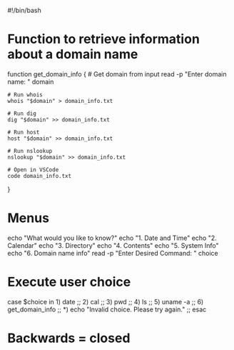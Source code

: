 #!/bin/bash

# Function to retrieve information about a domain name
function get_domain_info {
    # Get domain from input
    read -p "Enter domain name: " domain

    # Run whois
    whois "$domain" > domain_info.txt

    # Run dig
    dig "$domain" >> domain_info.txt

    # Run host
    host "$domain" >> domain_info.txt

    # Run nslookup
    nslookup "$domain" >> domain_info.txt

    # Open in VSCode
    code domain_info.txt
}

# Menus
echo "What would you like to know?"
echo "1. Date and Time"
echo "2. Calendar"
echo "3. Directory"
echo "4. Contents"
echo "5. System Info"
echo "6. Domain name info"
read -p "Enter Desired Command: " choice

# Execute user choice
case $choice in
    1)
        date
        ;;
    2)
        cal
        ;;
    3)
        pwd
        ;;
    4)
        ls
        ;;
    5)
        uname -a
        ;;
    6)
        get_domain_info
        ;;
    *)
        echo "Invalid choice. Please try again."
        ;;
esac
# Backwards = closed
